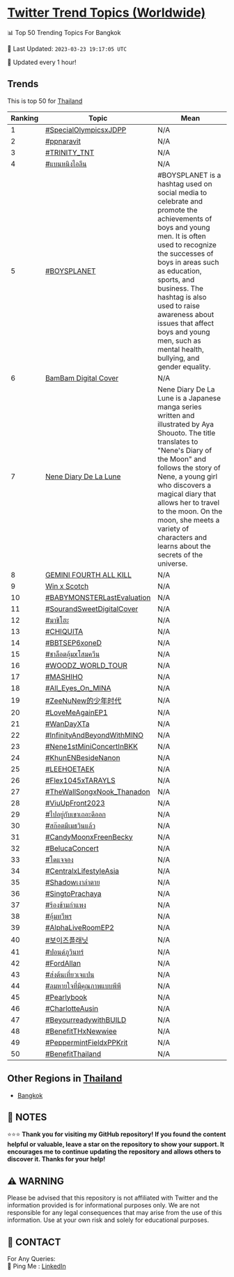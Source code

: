 [Twitter Trend Topics (Worldwide)](https://github.com/ErcinDedeoglu/Twitter-Trend-Topics)
==========


📊 Top 50 Trending Topics For Bangkok

📆 Last Updated: `2023-03-23 19:17:05 UTC`

🔧 Updated every 1 hour!


## Trends

This is top 50 for [Thailand](</Thailand>)

| Ranking | Topic | Mean |
| ------- | ------------ | ------------ |
| 1 | [#SpecialOlympicsxJDPP](http://twitter.com/search?q=%23SpecialOlympicsxJDPP) | N/A |
| 2 | [#ppnaravit](http://twitter.com/search?q=%23ppnaravit) | N/A |
| 3 | [#TRINITY_TNT](http://twitter.com/search?q=%23TRINITY_TNT) | N/A |
| 4 | [#แบนหนิงไอลีน](http://twitter.com/search?q=%23%e0%b9%81%e0%b8%9a%e0%b8%99%e0%b8%ab%e0%b8%99%e0%b8%b4%e0%b8%87%e0%b9%84%e0%b8%ad%e0%b8%a5%e0%b8%b5%e0%b8%99) | N/A |
| 5 | [#BOYSPLANET](http://twitter.com/search?q=%23BOYSPLANET) | #BOYSPLANET is a hashtag used on social media to celebrate and promote the achievements of boys and young men. It is often used to recognize the successes of boys in areas such as education, sports, and business. The hashtag is also used to raise awareness about issues that affect boys and young men, such as mental health, bullying, and gender equality. |
| 6 | [BamBam Digital Cover](http://twitter.com/search?q=BamBam+Digital+Cover) | N/A |
| 7 | [Nene Diary De La Lune](http://twitter.com/search?q=Nene+Diary+De+La+Lune) | Nene Diary De La Lune is a Japanese manga series written and illustrated by Aya Shouoto. The title translates to "Nene's Diary of the Moon" and follows the story of Nene, a young girl who discovers a magical diary that allows her to travel to the moon. On the moon, she meets a variety of characters and learns about the secrets of the universe. |
| 8 | [GEMINI FOURTH ALL KILL](http://twitter.com/search?q=GEMINI+FOURTH+ALL+KILL) | N/A |
| 9 | [Win x Scotch](http://twitter.com/search?q=Win+x+Scotch) | N/A |
| 10 | [#BABYMONSTERLastEvaluation](http://twitter.com/search?q=%23BABYMONSTERLastEvaluation) | N/A |
| 11 | [#SourandSweetDigitalCover](http://twitter.com/search?q=%23SourandSweetDigitalCover) | N/A |
| 12 | [#มาชิโฮะ](http://twitter.com/search?q=%23%e0%b8%a1%e0%b8%b2%e0%b8%8a%e0%b8%b4%e0%b9%82%e0%b8%ae%e0%b8%b0) | N/A |
| 13 | [#CHIQUITA](http://twitter.com/search?q=%23CHIQUITA) | N/A |
| 14 | [#BBTSEP6xoneD](http://twitter.com/search?q=%23BBTSEP6xoneD) | N/A |
| 15 | [#ชาล็อตอุ้มxโสมควีน](http://twitter.com/search?q=%23%e0%b8%8a%e0%b8%b2%e0%b8%a5%e0%b9%87%e0%b8%ad%e0%b8%95%e0%b8%ad%e0%b8%b8%e0%b9%89%e0%b8%a1x%e0%b9%82%e0%b8%aa%e0%b8%a1%e0%b8%84%e0%b8%a7%e0%b8%b5%e0%b8%99) | N/A |
| 16 | [#WOODZ_WORLD_TOUR](http://twitter.com/search?q=%23WOODZ_WORLD_TOUR) | N/A |
| 17 | [#MASHIHO](http://twitter.com/search?q=%23MASHIHO) | N/A |
| 18 | [#All_Eyes_On_MINA](http://twitter.com/search?q=%23All_Eyes_On_MINA) | N/A |
| 19 | [#ZeeNuNew的少年时代](http://twitter.com/search?q=%23ZeeNuNew%e7%9a%84%e5%b0%91%e5%b9%b4%e6%97%b6%e4%bb%a3) | N/A |
| 20 | [#LoveMeAgainEP1](http://twitter.com/search?q=%23LoveMeAgainEP1) | N/A |
| 21 | [#WanDayXTa](http://twitter.com/search?q=%23WanDayXTa) | N/A |
| 22 | [#InfinityAndBeyondWithMINO](http://twitter.com/search?q=%23InfinityAndBeyondWithMINO) | N/A |
| 23 | [#Nene1stMiniConcertInBKK](http://twitter.com/search?q=%23Nene1stMiniConcertInBKK) | N/A |
| 24 | [#KhunENBesideNanon](http://twitter.com/search?q=%23KhunENBesideNanon) | N/A |
| 25 | [#LEEHOETAEK](http://twitter.com/search?q=%23LEEHOETAEK) | N/A |
| 26 | [#Flex1045xTARAYLS](http://twitter.com/search?q=%23Flex1045xTARAYLS) | N/A |
| 27 | [#TheWallSongxNook_Thanadon](http://twitter.com/search?q=%23TheWallSongxNook_Thanadon) | N/A |
| 28 | [#ViuUpFront2023](http://twitter.com/search?q=%23ViuUpFront2023) | N/A |
| 29 | [#ไปอยู่กับเขาเถอะดีออก](http://twitter.com/search?q=%23%e0%b9%84%e0%b8%9b%e0%b8%ad%e0%b8%a2%e0%b8%b9%e0%b9%88%e0%b8%81%e0%b8%b1%e0%b8%9a%e0%b9%80%e0%b8%82%e0%b8%b2%e0%b9%80%e0%b8%96%e0%b8%ad%e0%b8%b0%e0%b8%94%e0%b8%b5%e0%b8%ad%e0%b8%ad%e0%b8%81) | N/A |
| 30 | [#สก๊อตมีเมธวินแล้ว](http://twitter.com/search?q=%23%e0%b8%aa%e0%b8%81%e0%b9%8a%e0%b8%ad%e0%b8%95%e0%b8%a1%e0%b8%b5%e0%b9%80%e0%b8%a1%e0%b8%98%e0%b8%a7%e0%b8%b4%e0%b8%99%e0%b9%81%e0%b8%a5%e0%b9%89%e0%b8%a7) | N/A |
| 31 | [#CandyMoonxFreenBecky](http://twitter.com/search?q=%23CandyMoonxFreenBecky) | N/A |
| 32 | [#BelucaConcert](http://twitter.com/search?q=%23BelucaConcert) | N/A |
| 33 | [#โดแจจอง](http://twitter.com/search?q=%23%e0%b9%82%e0%b8%94%e0%b9%81%e0%b8%88%e0%b8%88%e0%b8%ad%e0%b8%87) | N/A |
| 34 | [#CentralxLifestyleAsia](http://twitter.com/search?q=%23CentralxLifestyleAsia) | N/A |
| 35 | [#Shadowเงาล่าตาย](http://twitter.com/search?q=%23Shadow%e0%b9%80%e0%b8%87%e0%b8%b2%e0%b8%a5%e0%b9%88%e0%b8%b2%e0%b8%95%e0%b8%b2%e0%b8%a2) | N/A |
| 36 | [#SingtoPrachaya](http://twitter.com/search?q=%23SingtoPrachaya) | N/A |
| 37 | [#ร้องข้ามกําแพง](http://twitter.com/search?q=%23%e0%b8%a3%e0%b9%89%e0%b8%ad%e0%b8%87%e0%b8%82%e0%b9%89%e0%b8%b2%e0%b8%a1%e0%b8%81%e0%b9%8d%e0%b8%b2%e0%b9%81%e0%b8%9e%e0%b8%87) | N/A |
| 38 | [#อุ้มทวีพร](http://twitter.com/search?q=%23%e0%b8%ad%e0%b8%b8%e0%b9%89%e0%b8%a1%e0%b8%97%e0%b8%a7%e0%b8%b5%e0%b8%9e%e0%b8%a3) | N/A |
| 39 | [#AlphaLiveRoomEP2](http://twitter.com/search?q=%23AlphaLiveRoomEP2) | N/A |
| 40 | [#보이즈플래닛](http://twitter.com/search?q=%23%eb%b3%b4%ec%9d%b4%ec%a6%88%ed%94%8c%eb%9e%98%eb%8b%9b) | N/A |
| 41 | [#ปอนด์ภูวินทร์](http://twitter.com/search?q=%23%e0%b8%9b%e0%b8%ad%e0%b8%99%e0%b8%94%e0%b9%8c%e0%b8%a0%e0%b8%b9%e0%b8%a7%e0%b8%b4%e0%b8%99%e0%b8%97%e0%b8%a3%e0%b9%8c) | N/A |
| 42 | [#FordAllan](http://twitter.com/search?q=%23FordAllan) | N/A |
| 43 | [#ส่งต้นเที่ยวเจแปน](http://twitter.com/search?q=%23%e0%b8%aa%e0%b9%88%e0%b8%87%e0%b8%95%e0%b9%89%e0%b8%99%e0%b9%80%e0%b8%97%e0%b8%b5%e0%b9%88%e0%b8%a2%e0%b8%a7%e0%b9%80%e0%b8%88%e0%b9%81%e0%b8%9b%e0%b8%99) | N/A |
| 44 | [#ลมหายใจที่มีคุณภาพแบบพีพี](http://twitter.com/search?q=%23%e0%b8%a5%e0%b8%a1%e0%b8%ab%e0%b8%b2%e0%b8%a2%e0%b9%83%e0%b8%88%e0%b8%97%e0%b8%b5%e0%b9%88%e0%b8%a1%e0%b8%b5%e0%b8%84%e0%b8%b8%e0%b8%93%e0%b8%a0%e0%b8%b2%e0%b8%9e%e0%b9%81%e0%b8%9a%e0%b8%9a%e0%b8%9e%e0%b8%b5%e0%b8%9e%e0%b8%b5) | N/A |
| 45 | [#Pearlybook](http://twitter.com/search?q=%23Pearlybook) | N/A |
| 46 | [#CharlotteAusin](http://twitter.com/search?q=%23CharlotteAusin) | N/A |
| 47 | [#BeyourreadywithBUILD](http://twitter.com/search?q=%23BeyourreadywithBUILD) | N/A |
| 48 | [#BenefitTHxNewwiee](http://twitter.com/search?q=%23BenefitTHxNewwiee) | N/A |
| 49 | [#PeppermintFieldxPPKrit](http://twitter.com/search?q=%23PeppermintFieldxPPKrit) | N/A |
| 50 | [#BenefitThailand](http://twitter.com/search?q=%23BenefitThailand) | N/A |



## Other Regions in [Thailand](</Thailand>)

* [Bangkok](</Thailand/Bangkok.md>)



## 📝 NOTES

⭐⭐⭐ **Thank you for visiting my GitHub repository! If you found the content helpful or valuable, leave a star on the repository to show your support. It encourages me to continue updating the repository and allows others to discover it. Thanks for your help!**


## ⚠️ WARNING

Please be advised that this repository is not affiliated with Twitter and the information provided is for informational purposes only. We are not responsible for any legal consequences that may arise from the use of this information. Use at your own risk and solely for educational purposes.


## 📨 CONTACT

 For Any Queries:  
            🏓 Ping Me : [LinkedIn](https://www.linkedin.com/in/ercindedeoglu/)
